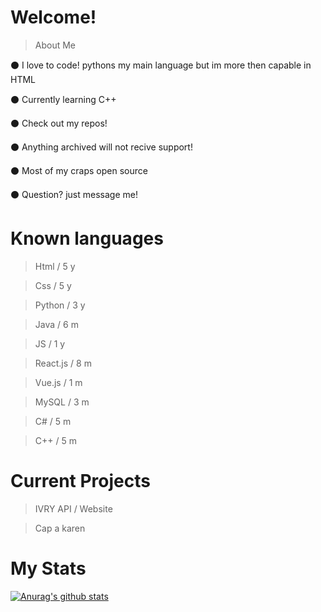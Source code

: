 # Welcome!

> About Me

⚫ I love to code! pythons my main language but im more then capable in HTML

⚫ Currently learning C++

⚫ Check out my repos! 

⚫ Anything archived will not recive support!

⚫ Most of my craps open source 

⚫ Question? just message me!

# Known languages 

> Html / 5 y 

> Css / 5 y

> Python / 3 y

> Java / 6 m

> JS / 1 y

> React.js / 8 m 

> Vue.js / 1 m

> MySQL / 3 m

> C# / 5 m

> C++ / 5 m

# Current Projects

> IVRY API / Website

> Cap a karen

# My Stats 

[![Anurag's github stats](https://github-readme-stats.vercel.app/api?username=i1470s&theme=dark&show_icons=true)](https://github.com/anuraghazra/github-readme-stats)
